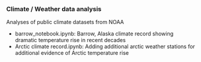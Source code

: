 ### Climate / Weather data analysis

Analyses of public climate datasets from NOAA

- barrow_notebook.ipynb: Barrow, Alaska climate record showing dramatic temperature rise in recent decades
- Arctic climate record.ipynb: Adding additional arctic weather stations for additional evidence of Arctic temperature rise